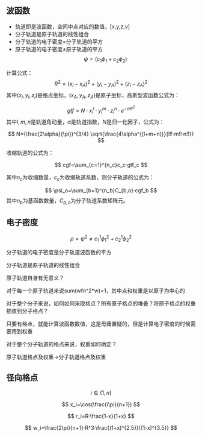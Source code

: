 ## 波函数
- 轨道即是波函数，空间中点对应的数值，[x,y,z,v]
- 分子轨道是原子轨道的线性组合
- 分子轨道的电子密度=分子轨道的平方
- 原子轨道的电子密度≠原子轨道的平方
$$
\psi = (c_1\phi_1+c_2\phi_2)
$$

计算公式：
$$R^2=(x_i-x_A)^2+(y_i-y_A)^2+(z_i-z_A)^2$$
其中$(x_i,y_i,z_i)$是格点坐标，$(x_A,y_A,z_A)$是原子坐标，高斯型波函数公式为：

$$
gtf=N·x_i^l·y_i^m·z_i^n·e^{-\alpha R^2}
$$
其中$l,m,n$是轨道角动量，$\alpha$是轨道指数，$N$是归一化因子，公式为：

$$
N=(\frac{2\alpha}{\pi})^{3/4} \sqrt{\frac{4\alpha^{(l+m+n)}}{l!!·m!!·n!!}}
$$

收缩轨道的公式为：

$$
cgf=\sum_{c=1}^{n_c}c_c·gtf_c
$$

其中$n_{c}$为收缩数量，$c_c$为收缩轨道系数，则分子轨道的公式为：

$$
\psi_o=\sum_{b=1}^{n_b}C_{b,o}·cgf_b
$$
其中$n_b$为基函数数量，$C_{b,o}$为分子轨道系数矩阵元。

## 电子密度

$$
\rho = \psi ^2 \ne c_1^1\phi_1^2+c_2^1\phi_2^2
$$

分子轨道的电子密度是分子轨道波函数的平方

分子轨道是原子轨道的线性组合

原子轨道自身有无意义？

对于每一个原子轨道来说sum(wfn^2*w)=1，其中点和权重是以原子为中心的

对于整个分子来说，如何如何采取格点？所有原子格点的堆叠？将原子格点的权重插值到分子格点？

只要有格点，就能计算波函数数值，这是毋庸置疑的，但是计算电子密度的时候需要用到权重

对于整个分子轨道的格点来说，权重如何确定？

原子轨道格点及权重→分子轨道格点及权重

## 径向格点

$$
i \in (1,n)
$$

$$
x_i=\cos(\frac{i\pi}{n+1})
$$

$$
r_i=R·\frac{1-x}{1+x}
$$

$$
w_i=\frac{2\pi}{n+1}·R^3·\frac{(1+x)^{2.5}}{(1-x)^{3.5}}
$$